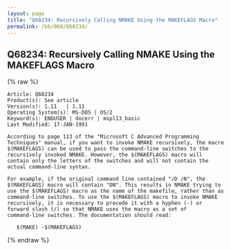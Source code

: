 ```yaml
---
layout: page
title: "Q68234: Recursively Calling NMAKE Using the MAKEFLAGS Macro"
permalink: /kb/068/Q68234/
---
```


## Q68234: Recursively Calling NMAKE Using the MAKEFLAGS Macro

{% raw %}

	Article: Q68234
	Product(s): See article
	Version(s): 1.11   | 1.11
	Operating System(s): MS-DOS | OS/2
	Keyword(s): ENDUSER | docerr | mspl13_basic
	Last Modified: 17-JAN-1991
	
	According to page 113 of the "Microsoft C Advanced Programming
	Techniques" manual, if you want to invoke NMAKE recursively, the macro
	$(MAKEFLAGS) can be used to pass the command-line switches to the
	recursively invoked NMAKE. However, the $(MAKEFLAGS) macro will
	contain only the letters of the switches and will not contain the
	actual command-line syntax.
	
	For example, if the original command line contained "/D /N", the
	$(MAKEFLAGS) macro will contain "DN". This results in NMAKE trying to
	use the $(MAKEFLAGS) macro as the name of the makefile, rather than as
	command-line switches. To use the $(MAKEFLAGS) macro to invoke NMAKE
	recursively, it is necessary to precede it with a hyphen (-) or
	forward slash (/) so that NMAKE uses the macro as a set of
	command-line switches. The documentation should read:
	
	   $(MAKE) -$(MAKEFLAGS)

{% endraw %}
